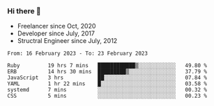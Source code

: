### Hi there 👋

- Freelancer since Oct, 2020
- Developer since July, 2017
- Structral Engineer since July, 2012

<!--START_SECTION:waka-->

```text
From: 16 February 2023 - To: 23 February 2023

Ruby         19 hrs 7 mins   ████████████▒░░░░░░░░░░░░   49.80 %
ERB          14 hrs 30 mins  █████████▒░░░░░░░░░░░░░░░   37.79 %
JavaScript   3 hrs           ██░░░░░░░░░░░░░░░░░░░░░░░   07.84 %
YAML         1 hr 22 mins    █░░░░░░░░░░░░░░░░░░░░░░░░   03.58 %
systemd      7 mins          ░░░░░░░░░░░░░░░░░░░░░░░░░   00.32 %
CSS          5 mins          ░░░░░░░░░░░░░░░░░░░░░░░░░   00.23 %
```

<!--END_SECTION:waka-->
